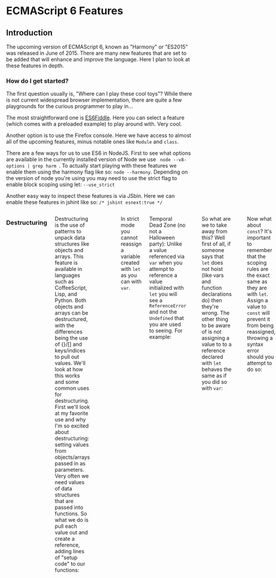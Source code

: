 <h1>ECMAScript 6 Features</h1>
<h2>Introduction</h2>
<p>The upcoming version of ECMAScript 6, known as "Harmony" or "ES2015" was released in June of 2015. There are many new features that are set to be added that will enhance and improve the language. Here I plan to look at these features in depth.</p>
<h3>How do I get started?</h3>
<p>The first question usually is, "Where can I play these cool toys"? While there is not current widespread browser implementation, there are quite a few playgrounds for the curious programmer to play in...</p>

<p>The most straightforward one is <a href="http://www.es6fiddle.net/">ES6Fiddle</a>. Here you can select a feature (which comes with a preloaded example) to play around with. Very cool.</p>

<p>Another option is to use the Firefox console. Here we have access to almost all of the upcoming features, minus notable ones like <code>Module</code> and <code>class</code>. </p>

<p>There are a few ways for us to use ES6 in NodeJS. First to see what options are available in the currently installed version of Node we use <code> node --v8-options | grep harm </code>. To actually start playing with these features we enable them using the harmony flag like so: <code>node --harmony</code>. Depending on the version of node you're using you may need to use the strict flag to enable block scoping using let: <code>--use_strict</code> </p>

<p>Another easy way to inspect these features is via JSbin. Here we can enable these features in jshint like so: <code>/* jshint esnext:true */ </code> </p>

<div class="row"> 
     <div class="span9 columns">
     	  <h3>Destructuring</h3>
	  <p>Destructuring is the use of patterns to unpack data structures like objects and arrays. This feature is available in languages such as CoffeeScript, Lisp, and Python. Both objects and arrays can be destructured, with the differences being the use of {}/[] and keys/indices to pull out values. We'll look at how this works and some common uses for destructuring. First we'll look at my favorite use and why I'm so excited about destructuring: setting values from objects/arrays passed in as parameters. Very often we need values of data structures that are passed into functions. So what we do is pull each value out and create a reference, adding lines of "setup code" to our functions: </p>

	  <pre><code> 
	  function displayEmployee(employee) {
	      var firstName = employee.firstName;
	      var lastName = employee.lastName;
	      var department = employee.department;
	      // UGH are we done yet?	 
	  }	  
	  </code></pre>

	  <p>Look familiar? Ugly, repetitive code that's not terribly safe (what happens if our employee's department is missing?). Let's see how we would destructure this: </p>
	  
	  <pre><code>
	  function displayEmployee(employee) {
	      let {firstName, lastName, department} = employee;    
	  }
	  </code></pre>

	  <p>Woah! So there's a few things here. The first is that we have our {} on the left hand of the assignment. The next is that we're setting all of references on a single line. Importantly we're expecting each of those references to exist on the object as "firstName", "lastName", and "department". What if we wanted to assign these values to different name? </p>

	   <pre><code>
	  function displayEmployee(employee) {
	      let {firstName: first, lastName: last, department: area} = employee;    
	  }
	  </code></pre>

	  <p>Pretty slick. But wait, didn't I say it was safer? What happens if we don't know if our department key will be on the passed in object? </p>

 	  <pre><code>
	  function displayEmployee(employee) {
	      let {firstName, lastName, ?department} = employee;    
	  }
	  </code></pre>
	  
	  <p>When we preface our reference with a <code>?</code> we're saying that if department does not exist on the employee object, set it to <code>undefined</code>. This matters because if department does not exist on employee we will get a runtime error as we are expected this key to exist and it does not as it is undeclared. Is it possible to set it on all keys without prefacing each one individually? Yep!</p>

 	  <pre><code>
	  function displayEmployee(employee) {
	      let ?{firstName, lastName, department} = employee;    
	  }
	  </code></pre>
 
	<p>So, why wouldn't you preface every destructured object/array with <code>?</code>. Good question. One possible reason would be that we want to know as soon as possible when a value does not exist and not let it propagate through the call stack. </p>

	<p>Now that we've had fun with objects let's take a quick look at arrays. One really cool thing we can do is populate a brand new array with whatever parts we want from an already existing array. Here's a quick example:  </p>
	<pre><code>
	
	var nums = ['1', '2', '3', '4', '5'];
	var [first, second,,four] = nums; // ['1', '2', '4'];

	</code></pre>

	<p>Another cool thing we can do with destructuring is eliminate temporary variables names when reassigning values. These can be messy and distracting, especially for something as straightforward as swapping reference assignments:

	<pre><code>
	var a = 1, b = 2;
	// Say we want to switch the values and have a point to 2 and b point to 1
	var temp = a, a = b, b = temp;
	console.log(a);  // 2
	console.log(b);  // 1

	// Ugh. How pretty can we make it with destructuring?
	[b, a] = [a, b];

	console.log(b); // 2
	console.log(a); // 1

	// Very Nice! [/Borat]

   	</code></pre>

	<p>That's all I have for destructuring. If I missed anything let me know. Let's take a look at some other goodies... </p>
	
	<h3>Let, Const, and block scoping</h3>
	<p>One of the gotchas when people start learning JavaScript is the lack of block scoping. This works as it sounds: a variable declaration exists only inside of a <code>{ } </code> declaration. This is where the new <code>let</code> keyword comes in. With this keyword you can more tightly control scope as the value will exist inside the scope it is defined, and any subsequent sub-scopes (like a loop residing inside of a function) but not a scope above the one that the value was defined in. Let's take a look:</p>

<pre><code>
function test() {
   var x = 'x';
   let y = 'y';
  
  for (let x = 2; x > 1; x--) {
    console.log('inside x is: ' + x) // inside x is: 2;
    let insideY = x;
    console.log('y is: ' + y); // y is: y
  }
  
  console.log('outside x is: ' + x); //outside x is: x
  console.log('insideY is: ' + insideY) // insideY is not defined;
  
}

test()
</code></pre>

	<p>Here we see the y value assigned via <code>let</code> is available in the for loop inside the function, however the insideY value assigned via <code>let</code> is not available outside of the loop. Also pay attention to how inside the loop x is the loop value and not the 'x' assigned at the top of the function. While this is pretty straightforward, there are a few things to be aware of with <code>let</code>: </p>

<p>In strict mode you cannot reassign a variable created with <code>let</code> as you can with <code>var</code>. </p>

<p>Temporal Dead Zone (no not a Halloween party): Unlike a value referenced via <code>var</code> when you attempt to reference a value initialized with <code>let</code> you will see a <code>ReferenceError</code> and not the <code>Undefined</code> that you are used to seeing. For example: </p>

<pre><code>
console.log(n); // Throws ReferenceError
var n = 'Better hope you haven't tried to reference me already!!!';

</code></pre>

<p>So what are we to take away from this? Well first of all, if someone says that <code>let</code> does not hoist (like vars and function declarations do) then they're wrong. The other thing to be aware of is not assigning a value to to a reference declared with <code>let</code> behaves the same as if you did so with <code>var</code>: </p>

<pre><code>
var n; // is Undefined
console.log(n); 'n is Undefined'
</code></pre>

<p>Now what about <code>const</code>? It's important to remember that the scoping rules are the exact same as they are with <code>let</code>. Assign a value to <code>const</code> will prevent it from being reassigned, throwing a syntax error should you attempt to do so: </p>

<pre><code>
var baz = "baz";
const foo = "foo";
var baz = "rawwwwr";
console.log(foo); // foo
console.log(baz); // rawwwwr
const foo = "ohNoes!!!"; // TypeError: redeclaration of const foo
</code></pre>

<p>As you can see we are able to reassign <code>baz</code> but attempting to do so with the value created by <code>const</code> results in a <code>TypeError</code> that helpfully explains that we were attempting to redeclare <code>foo</code>. 

<p>There is also now a more straightforward way to creating block scope. Previously one could manually simulate a block scope like so: </p>

<pre><code>
	if (true) {
	   // true is, well true, so we know we will enter this block and can begin assigning references as we see fit.
	}	
</code></pre>

	<p>Now we have an actual block scope as intended by using <code>let</code>. As pointed out earlier, creating a reference via <code>let</code> in something like a loop will keep that reference (and its evaluated value) in that loop and that loop only. This means no more cycling through the alphabet looking for iterators for <code>for...</code> loops. </p>
     </div>	  
</div>

<div class="row"> 
     <div class="span9 columns">
     	  <h3>Arrow Functions</h3>
	  <p>Arrow Functions, or Fat Arrow Functions, is a feature inspired by CoffeeScript. The important parts of this feature is the syntax that is used (resulting in less verbose code) and that scopes <code>this</code> to the function definition and not the caller.  The use is pretty straightforward, as we can replace the passed params and the expression that is used, resulting in code that looks like so: <code> param => expression</code>. Because code speaks louder than non-code : </p>

<pre><code>
// var fn = function(str) { return 'This is a string: ' + str;}
var fn = str => 'This is a string: ' + str; 
fn('test');

// let test = function(str) { return 'This is a string: ' + str;}
let test = str => 'This is a str: ' + str;
test('rawwwrrr')

</code></pre>

	<p>As expected you are not limited to a single parameter with a single, simple expression. Multiple paramaters are wrapped with parens <code>(param1, param2)</code> and multiple statements are wrapped in braces <code>{param1 + param2}</code>. What if you intend to return an object in your statement? Well you just wrap the braces with parans like so: <code>({ 'key' : val })</code>. What about immediately invocation, perhaps an IIFE? Yep that's doable as well: </p>

<pre><code>
// (function(x) { return x + 3; }) (2);
( x => x + 3 )(2)
</pre></code>

	<p>What are some other useful things to know? The most important is the context of <code>this</code>. As mentioned previously the scope is determined by the definition, not by the caller, eliminating a pain point of the language. This also means that the context cannot be changed via <code>bind, apply, call</code>. These functions can be used, however they are unable to modify the context of <code>this</code>. Using <code>typeof</code> will return <code>function</code>. It's important to point out that the <code>arguments</code> pseudo-array is available, as previously this was not the case and some write-ups on the interwebs reflect this. </p>
     </div>
</div>

<div class="row">
     <div class="span9 columns">
     <h3>Default params, spread, and rest  </h3>
     <p>Something that Pythonistas will be familiar with in ES6 is the use of default arguments. With these we can specify a value that the argument will be set to if one is not passed on invocation. This value will be created as a new object when it is called, instead of being appended to one that previously exits. The default paramater must be trailing in order to be set, otherwise the other paramters will return undefined. Here's a quick exmaple:  </p>

     <pre><code>
	function test(x, y=1) { // code here };  // y will be set as 1 if a value is not set upon invocation
	function test (y=1, x) { // code here }; // 'x' will be undefined as it trails the default paramater
     </code></pre>

     <p>So what will happen if 'undefined' or 'null' are passed when invoking our function? Well undefined will reference the value set as the default paramter, while passing null will override the default value and set null as the value. </p>


     <pre><code>
     function foo(x=1, y=2) { // code here };
     foo(undefined, null); // paramaters will be set as '1, null'
     </code></pre>

     <p>When grabbing the length of the arguments, what can we expect when default paramters are used? So here the arguments.length will return the number of non-defaulted paramters. Here is an example: </p>

     <pre><code>
	(function(a,b,c=5){ // code here }).length; // Will return '2' as 'c=5' is a default argument.
     </code></pre>
     </div>

     <p>When working with the <code>spread</code> operator, the easiest way to think of it is as if you are spreading out array elements so they can be passed individually into functions or other arrays. Unlike <code>rest</code> you can pass it anywhere as an argument. To use you preface your argument with <code>...</code> like so:</p>

<pre><code>
 fn(...iterableObj) [...iterableObj, 1,2,3]
</code></pre>

	<p>So what are some possible use cases? How about combining one defined array into another?</p>

<pre><code>
var cd = ['c', 'd'];
var partialABC = ['a', 'b', ...cd, 'e', 'f', 'g'];
// partialABC = ['a', 'b', 'c', 'd', 'e', 'f', 'g']
</code></pre>

	<p>Another use for <code>spread</code> is to push elements to an array in place of <code>Array.prototype.push.apply(destArr, srcArr)</code>. We need to use <code>apply</code> as just calling plain old <code>push()</code> will add the array instead of each element of the array. Take a look: </p>

<pre><code>
 var test = [1,2,3];
 var blah = ['a','b', 'c'];
 test.push(blah);		// [1,2,3,['a','b','c']]
 test.push(...blah); 	   	// [1,2,3,'a','b','c'];
</code></pre>

	<p>If you guessed that <code>rest</code> would be the opposite of <code>spread</code> than you are correct Instead of dealing with individual elements like with <code>spread</code> we are dealing with an array. In fact it's probably best to think of <code>rest</code> as collecting the "rest" of the elements and placing them into an array. What's really cool is that you can write code for an expected number of arguments. It's important to remember that, like <code>default</code> you will need to use <code>rest</code> as the final argument. If you guessed that we use <code>...</code> for syntax you'd be correct:

<pre><code>
functionlogMyBooks(...books) {
   books.forEach(function(book) { console.log(book); });
};
</code></pre>

<div class="row">
     <div class="span9 columns">
     	  <h3>Promises (for Matthew)  </h3>
     	  <p> Coming soon!!! </p>

     </div>
</div>	


